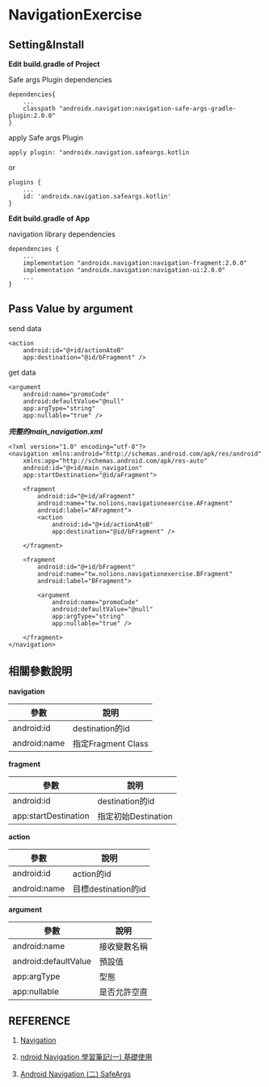# NavigationExercise

## Setting&Install

**Edit build.gradle of Project**

Safe args Plugin dependencies

```
dependencies{
    ...
    classpath "androidx.navigation:navigation-safe-args-gradle-plugin:2.0.0"
}
```

apply Safe args Plugin

```
apply plugin: "androidx.navigation.safeargs.kotlin
```

or

```
plugins {
    ...
    id: 'androidx.navigation.safeargs.kotlin'
}
```

**Edit build.gradle of App**

navigation library dependencies

```
dependencies {
    ...
    implementation "androidx.navigation:navigation-fragment:2.0.0"
    implementation "androidx.navigation:navigation-ui:2.0.0"
    ...
}
```

## Pass Value by argument

send data

```
<action
    android:id="@+id/actionAtoB"
    app:destination="@id/bFragment" />
```

get data

```
<argument
    android:name="promoCode"
    android:defaultValue="@null"
    app:argType="string"
    app:nullable="true" />
```

***完整的main_navigation.xml***
```
<?xml version="1.0" encoding="utf-8"?>
<navigation xmlns:android="http://schemas.android.com/apk/res/android"
    xmlns:app="http://schemas.android.com/apk/res-auto"
    android:id="@+id/main_navigation"
    app:startDestination="@id/aFragment">

    <fragment
        android:id="@+id/aFragment"
        android:name="tw.nolions.navigationexercise.AFragment"
        android:label="AFragment">
        <action
            android:id="@+id/actionAtoB"
            app:destination="@id/bFragment" />

    </fragment>

    <fragment
        android:id="@+id/bFragment"
        android:name="tw.nolions.navigationexercise.BFragment"
        android:label="BFragment">

        <argument
            android:name="promoCode"
            android:defaultValue="@null"
            app:argType="string"
            app:nullable="true" />

    </fragment>
</navigation>
```

## 相關參數說明

**navigation**

| 參數 | 說明 |
| --- | --- |
| android:id | destination的id |
| android:name | 指定Fragment Class |

**fragment**

| 參數 | 說明 |
| --- | --- |
| android:id | destination的id |
| app:startDestination | 指定初始Destination |

**action**

| 參數 | 說明 |
| --- | --- |
| android:id | action的id |
| android:name | 目標destination的id |

**argument**

| 參數 | 說明 |
| --- | --- |
| android:name |  接收變數名稱 |
| android:defaultValue | 預設值 |
| app:argType | 型態 |
| app:nullable | 是否允許空直 |

## REFERENCE

1. [Navigation](https://developer.android.com/guide/navigation/navigation-getting-started)

2. [ndroid Navigation 學習筆記(一) 基礎使用](https://medium.com/@wsrew2000/android-navigation-%E5%AD%B8%E7%BF%92%E7%AD%86%E8%A8%98-%E4%B8%80-%E5%9F%BA%E7%A4%8E%E4%BD%BF%E7%94%A8-3c1607ce4d38)

3. [Android Navigation (二) SafeArgs](https://medium.com/@wsrew2000/android-navigation-%E4%BA%8C-safeargs-f238f97617f4)